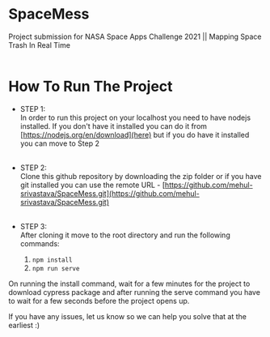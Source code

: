# SpaceMess
Project submission for NASA Space Apps Challenge 2021 || Mapping Space Trash In Real Time
<br><br>
# How To Run The Project
- STEP 1:<br>
In order to run this project on your localhost you need to have nodejs installed. If you don't have it installed you can do it from [https://nodejs.org/en/download](here) but if you do have it installed you can move to Step 2<br><br>

- STEP 2:<br>
Clone this github repository by downloading the zip folder or if you have git installed you can use the remote URL - [https://github.com/mehul-srivastava/SpaceMess.git](https://github.com/mehul-srivastava/SpaceMess.git)<br><br>

- STEP 3:<br>
After cloning it move to the root directory and run the following commands:
     1. `npm install`
     2. `npm run serve`

On running the install command, wait for a few minutes for the project to download cypress package and after running the serve command you have to wait for a few seconds before the project opens up.

If you have any issues, let us know so we can help you solve that at the earliest :)
